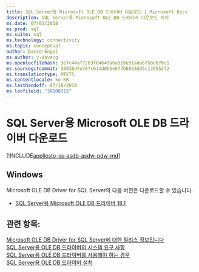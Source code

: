 ```yaml
---
title: SQL Server용 Microsoft OLE DB 드라이버 다운로드 | Microsoft Docs
description: SQL Server용 Microsoft OLE DB 드라이버 다운로드 위치
ms.date: 07/03/2018
ms.prod: sql
ms.suite: sql
ms.technology: connectivity
ms.topic: conceptual
author: David-Engel
ms.author: v-daveng
ms.openlocfilehash: 3efc44af72b3f64649a6a918e51ada6758eb78c1
ms.sourcegitcommit: 50838d7e767c61dd0b5e677b6833dd5c139552f2
ms.translationtype: MTE75
ms.contentlocale: ko-KR
ms.lasthandoff: 07/18/2018
ms.locfileid: "39108715"
---
```

# <a name="download-microsoft-ole-db-driver-for-sql-server"></a>SQL Server용 Microsoft OLE DB 드라이버 다운로드

[!INCLUDE[appliesto-ss-asdb-asdw-pdw-md](../../includes/appliesto-ss-asdb-asdw-pdw-md.md)]

## <a name="windows"></a>Windows
Microsoft OLE DB Driver for SQL Server의 다음 버전은 다운로드할 수 있습니다.
 * [SQL Server용 Microsoft OLE DB 드라이버 18.1](https://go.microsoft.com/fwlink/?linkid=871294)

## <a name="see-also"></a>관련 항목:
[Microsoft OLE DB Driver for SQL Server에 대한 릴리스 정보입니다](release-notes-for-oledb-driver-for-sql-server.md)  
[SQL Server용 OLE DB 드라이버의 시스템 요구 사항](system-requirements-for-oledb-driver-for-sql-server.md)  
[SQL Server용 OLE DB 드라이버를 사용해야 하는 경우](when-to-use-oledb-driver-for-sql-server.md)  
[SQL Server용 OLE DB 드라이버 설치](applications/installing-oledb-driver-for-sql-server.md)
